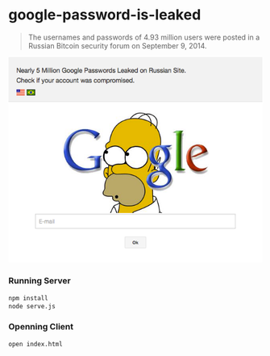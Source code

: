 google-password-is-leaked
=========================

> The usernames and passwords of 4.93 million users were posted in a Russian Bitcoin security forum on September 9, 2014.

[![Demo](https://github.com/gustavohenrique/google-password-is-leaked/raw/master/images/screenshot.png)](http://labs.gustavohenrique.com/google-password-is-leaked)


### Running Server

    npm install
    node serve.js

### Openning Client

    open index.html
